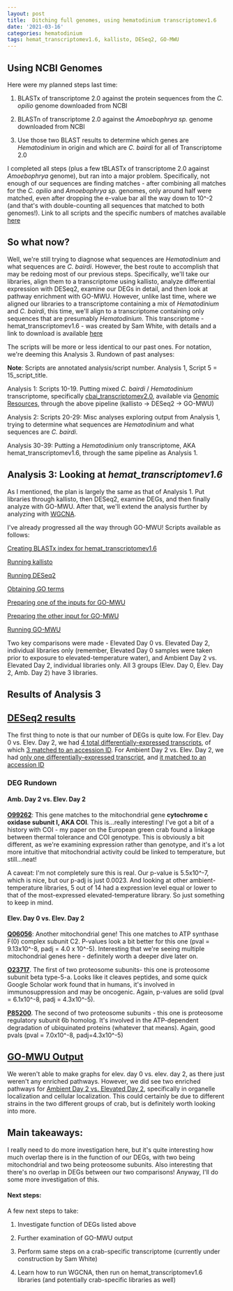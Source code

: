 ```yaml
---
layout: post
title:  Ditching full genomes, using hematodinium transcriptomev1.6
date: '2021-03-16'
categories: hematodinium
tags: hemat_transcriptomev1.6, kallisto, DESeq2, GO-MWU
---
```


## Using NCBI Genomes

Here were my planned steps last time:

1. BLASTx of transcriptome 2.0 against the protein sequences from the _C. opilio_ genome downloaded from NCBI

2. BLASTn of transcriptome 2.0 against the _Amoebophrya sp._ genome downloaded from NCBI

3. Use those two BLAST results to determine which genes are _Hematodinium_ in origin and which are _C. bairdi_ for all of Transcriptome 2.0

I completed all steps (plus a few tBLASTx of transcriptome 2.0 against _Amoebophrya_ genome), but ran into a major problem. Specifically, not enough of our sequences are finding matches - after combining all matches for the _C. opilio_ and _Amoebophrya sp._ genomes, only around half were matched, even after dropping the e-value bar all the way down to 10^-2 (and that's with double-counting all sequences that matched to both genomes!). Link to all scripts and the specific numbers of matches available [here](https://github.com/afcoyle/hemat_bairdi_transcriptome/blob/main/scripts/2_4_ncbi_genome_blasts.ipynb)

## So what now?

Well, we're still trying to diagnose what sequences are _Hematodinium_ and what sequences are _C. bairdi_. However, the best route to accomplish that may be redoing most of our previous steps. Specifically, we'll take our libraries, align them to a transcriptome using kallisto, analyze differential expression with DESeq2, examine our DEGs in detail, and then look at pathway enrichment with GO-MWU. However, unlike last time, where we aligned our libraries to a transcriptome containing a mix of _Hematodinium_ and _C. bairdi_, this time, we'll align to a transcriptome containing only sequences that are presumably _Hematodinium_. This transcriptome - hemat_transcriptomev1.6 - was created by Sam White, with details and a link to download is available [here](https://robertslab.github.io/sams-notebook/2021/03/08/Transcriptome-Assembly-Hematodinium-Transcriptomes-v1.6-and-v1.7-with-Trinity-on-Mox.html)

The scripts will be more or less identical to our past ones. For notation, we're deeming this Analysis 3. Rundown of past analyses:

**Note**: Scripts are annotated analysis/script number. Analysis 1, Script 5 = 15_script_title.

Analysis 1: Scripts 10-19. Putting mixed _C. bairdi_ / _Hematodinium_ transcriptome, specifically [cbai_transcriptomev2.0](https://robertslab.github.io/sams-notebook/2020/05/02/Transcriptome-Assembly-C.bairdi-All-RNAseq-Data-Without-Taxonomic-Filters-with-Trinity-on-Mox.html), available via [Genomic Resources](https://robertslab.github.io/resources/Genomic-Resources.html), through the above pipeline (kallisto -> DESeq2 -> GO-MWU)

Analysis 2: Scripts 20-29: Misc analyses exploring output from Analysis 1, trying to determine what sequences are _Hematodinium_ and what sequences are _C. bairdi_.

Analysis 30-39: Putting a _Hematodinium_ only transcriptome, AKA hemat_transcriptomev1.6, through the same pipeline as Analysis 1.

## Analysis 3: Looking at _hemat_transcriptomev1.6_

As I mentioned, the plan is largely the same as that of Analysis 1. Put libraries through kallisto, then DESeq2, examine DEGs, and then finally analyze with GO-MWU. After that, we'll extend the analysis further by analyzing with [WGCNA](https://bmcbioinformatics.biomedcentral.com/articles/10.1186/1471-2105-9-559). 

I've already progressed all the way through GO-MWU! Scripts available as follows:

[Creating BLASTx index for hemat_transcriptomev1.6](https://github.com/afcoyle/hemat_bairdi_transcriptome/blob/main/scripts/3_0_hemat1.6_indexcreation.ipynb)

[Running kallisto](https://github.com/afcoyle/hemat_bairdi_transcriptome/blob/main/scripts/3_1_download_libraries_run_kallisto.ipynb)

[Running DESeq2](https://github.com/afcoyle/hemat_bairdi_transcriptome/blob/main/scripts/3_2_kallisto_to_deseq_to_accessionIDs.Rmd)

[Obtaining GO terms](https://github.com/afcoyle/hemat_bairdi_transcriptome/blob/main/scripts/3_3_uniprot_to_GO.Rmd)

[Preparing one of the inputs for GO-MWU](https://github.com/afcoyle/hemat_bairdi_transcriptome/blob/main/scripts/3_4_eliminate_duplicates.ipynb)

[Preparing the other input for GO-MWU](https://github.com/afcoyle/hemat_bairdi_transcriptome/blob/main/scripts/3_5_GO-MWU_prep.Rmd)

[Running GO-MWU](https://github.com/afcoyle/hemat_bairdi_transcriptome/blob/main/scripts/3_6_running_GO-MWU/36_running_GO-MWU.R)

Two key comparisons were made - Elevated Day 0 vs. Elevated Day 2, individual libraries only (remember, Elevated Day 0 samples were taken prior to exposure to elevated-temperature water), and Ambient Day 2 vs. Elevated Day 2, individual libraries only. All 3 groups (Elev. Day 0, Elev. Day 2, Amb. Day 2) have 3 libraries.

## Results of Analysis 3

## [DESeq2 results](https://github.com/afcoyle/hemat_bairdi_transcriptome/tree/main/graphs/DESeq2_output/hemat_transcriptomev1.6)

The first thing to note is that our number of DEGs is quite low. For Elev. Day 0 vs. Elev. Day 2, we had [4 total differentially-expressed transcripts](https://github.com/afcoyle/hemat_bairdi_transcriptome/blob/main/graphs/DESeq2_output/hemat_transcriptomev1.6/elev0_vs_elev2_indiv/DEGlist_wcols.txt), of which [3 matched to an accession ID](https://github.com/afcoyle/hemat_bairdi_transcriptome/blob/main/output/accession_n_GOids/hemat_transcriptomev1.6/DEG_IDs/elev0_vs_elev2_indiv_DEG_IDs.txt). For Ambient Day 2 vs. Elev. Day 2, we had [only one differentially-expressed transcript](https://github.com/afcoyle/hemat_bairdi_transcriptome/blob/main/graphs/DESeq2_output/hemat_transcriptomev1.6/amb2_vs_elev2_indiv/DEGlist_wcols.txt), and [it matched to an accession ID](https://github.com/afcoyle/hemat_bairdi_transcriptome/blob/main/output/accession_n_GOids/hemat_transcriptomev1.6/DEG_IDs/amb2_vs_elev2_indiv_DEG_IDs.txt)

### DEG Rundown

#### Amb. Day 2 vs. Elev. Day 2

[**O99262**](https://www.uniprot.org/uniprot/O99252): This gene matches to the mitochondrial gene **cytochrome c oxidase subunit I, AKA COI**. This is...really interesting! I've got a bit of a history with COI - my paper on the European green crab found a linkage between thermal tolerance and COI genotype. This is obviously a bit different, as we're examining expression rather than genotype, and it's a lot more intuitive that mitochondrial activity could be linked to temperature, but still...neat! 

A caveat: I'm not completely sure this is real. Our p-value is 5.5x10^-7, which is nice, but our p-adj is just 0.0023. And looking at other ambient-temperature libraries, 5 out of 14 had a expression level equal or lower to that of the most-expressed elevated-temperature library. So just something to keep in mind. 

#### Elev. Day 0 vs. Elev. Day 2

[**Q06056**](https://www.uniprot.org/uniprot/Q06056): Another mitochondrial gene! This one matches to ATP synthase F(0) complex subunit C2. P-values look a bit better for this one (pval = 9.13x10^-8, padj = 4.0 x 10^-5). Interesting that we're seeing multiple mitochondrial genes here - definitely worth a deeper dive later on.

[**O23717**](https://www.uniprot.org/uniprot/O23717). The first of two proteosome subunits- this one is proteosome subunit beta type-5-a. Looks like it cleaves peptides, and some quick Google Scholar work found that in humans, it's involved in immunosuppression and may be oncogenic. Again, p-values are solid (pval = 6.1x10^-8, padj = 4.3x10^-5).

[**P85200**](https://www.uniprot.org/uniprot/P85200). The second of two proteosome subunits - this one is proteosome regulatory subunit 6b homolog. It's involved in the ATP-dependent degradation of ubiquinated proteins (whatever that means). Again, good pvals (pval = 7.0x10^-8, padj=4.3x10^-5)

## [GO-MWU Output](https://github.com/afcoyle/hemat_bairdi_transcriptome/tree/main/output/GO-MWU_output/hemat_transcriptomev1.6)

We weren't able to make graphs for elev. day 0 vs. elev. day 2, as there just weren't any enriched pathways. However, we did see two enriched pathways for [Ambient Day 2 vs. Elevated Day 2](https://github.com/afcoyle/hemat_bairdi_transcriptome/blob/main/graphs/GOMWU_output/hemat_transcriptomev1.6/amb2_vs_elev2_indiv.png), specifically in organelle localization and cellular localization. This could certainly be due to different strains in the two different groups of crab, but is definitely worth looking into more.



## Main takeaways: 

I really need to do more investigation here, but it's quite interesting how much overlap there is in the function of our DEGs, with two being mitochondrial and two being proteosome subunits. Also interesting that there's no overlap in DEGs between our two comparisons! Anyway, I'll do some more investigation of this.



#### Next steps:

A few next steps to take:

1) Investigate function of DEGs listed above

2) Further examination of GO-MWU output

3) Perform same steps on a crab-specific transcriptome (currently under construction by Sam White)

4) Learn how to run WGCNA, then run on hemat_transcriptomev1.6 libraries (and potentially crab-specific libraries as well)


